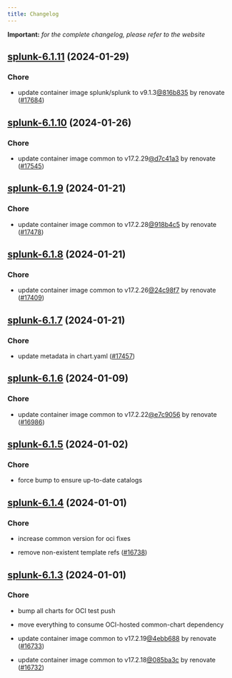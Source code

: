 ```yaml
---
title: Changelog
---
```


**Important:**
*for the complete changelog, please refer to the website*



## [splunk-6.1.11](https://github.com/truecharts/charts/compare/splunk-6.1.10...splunk-6.1.11) (2024-01-29)

### Chore



- update container image splunk/splunk to v9.1.3[@816b835](https://github.com/816b835) by renovate ([#17684](https://github.com/truecharts/charts/issues/17684))


## [splunk-6.1.10](https://github.com/truecharts/charts/compare/splunk-6.1.9...splunk-6.1.10) (2024-01-26)

### Chore



- update container image common to v17.2.29[@d7c41a3](https://github.com/d7c41a3) by renovate ([#17545](https://github.com/truecharts/charts/issues/17545))


## [splunk-6.1.9](https://github.com/truecharts/charts/compare/splunk-6.1.8...splunk-6.1.9) (2024-01-21)

### Chore



- update container image common to v17.2.28[@918b4c5](https://github.com/918b4c5) by renovate ([#17478](https://github.com/truecharts/charts/issues/17478))


## [splunk-6.1.8](https://github.com/truecharts/charts/compare/splunk-6.1.7...splunk-6.1.8) (2024-01-21)

### Chore



- update container image common to v17.2.26[@24c98f7](https://github.com/24c98f7) by renovate ([#17409](https://github.com/truecharts/charts/issues/17409))


## [splunk-6.1.7](https://github.com/truecharts/charts/compare/splunk-6.1.6...splunk-6.1.7) (2024-01-21)

### Chore



- update metadata in chart.yaml ([#17457](https://github.com/truecharts/charts/issues/17457))




## [splunk-6.1.6](https://github.com/truecharts/charts/compare/splunk-6.1.5...splunk-6.1.6) (2024-01-09)

### Chore



- update container image common to v17.2.22[@e7c9056](https://github.com/e7c9056) by renovate ([#16986](https://github.com/truecharts/charts/issues/16986))


## [splunk-6.1.5](https://github.com/truecharts/charts/compare/splunk-6.1.4...splunk-6.1.5) (2024-01-02)

### Chore



- force bump to ensure up-to-date catalogs


## [splunk-6.1.4](https://github.com/truecharts/charts/compare/splunk-6.1.3...splunk-6.1.4) (2024-01-01)

### Chore



- increase common version for oci fixes

- remove non-existent template refs ([#16738](https://github.com/truecharts/charts/issues/16738))


## [splunk-6.1.3](https://github.com/truecharts/charts/compare/splunk-6.1.0...splunk-6.1.3) (2024-01-01)

### Chore



- bump all charts for OCI test push

- move everything to consume OCI-hosted common-chart dependency

- update container image common to v17.2.19[@4ebb688](https://github.com/4ebb688) by renovate ([#16733](https://github.com/truecharts/charts/issues/16733))

- update container image common to v17.2.18[@085ba3c](https://github.com/085ba3c) by renovate ([#16732](https://github.com/truecharts/charts/issues/16732))

